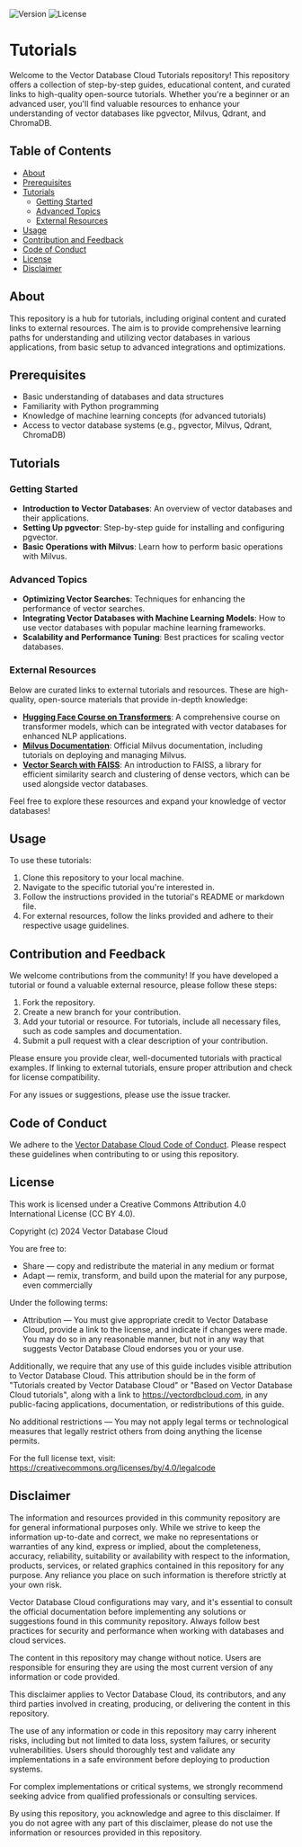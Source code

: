 ![Version](https://img.shields.io/badge/version-1.0.0-blue.svg)
![License](https://img.shields.io/badge/license-CC%20BY%204.0-green.svg)

# Tutorials

Welcome to the Vector Database Cloud Tutorials repository! This repository offers a collection of step-by-step guides, educational content, and curated links to high-quality open-source tutorials. Whether you're a beginner or an advanced user, you'll find valuable resources to enhance your understanding of vector databases like pgvector, Milvus, Qdrant, and ChromaDB.

## Table of Contents

- [About](#about)
- [Prerequisites](#prerequisites)
- [Tutorials](#tutorials)
  - [Getting Started](#getting-started)
  - [Advanced Topics](#advanced-topics)
  - [External Resources](#external-resources)
- [Usage](#usage)
- [Contribution and Feedback](#contribution-and-feedback)
- [Code of Conduct](#code-of-conduct)
- [License](#license)
- [Disclaimer](#disclaimer)

## About

This repository is a hub for tutorials, including original content and curated links to external resources. The aim is to provide comprehensive learning paths for understanding and utilizing vector databases in various applications, from basic setup to advanced integrations and optimizations.

## Prerequisites

- Basic understanding of databases and data structures
- Familiarity with Python programming
- Knowledge of machine learning concepts (for advanced tutorials)
- Access to vector database systems (e.g., pgvector, Milvus, Qdrant, ChromaDB)

## Tutorials

### Getting Started

- **Introduction to Vector Databases**: An overview of vector databases and their applications.
- **Setting Up pgvector**: Step-by-step guide for installing and configuring pgvector.
- **Basic Operations with Milvus**: Learn how to perform basic operations with Milvus.

### Advanced Topics

- **Optimizing Vector Searches**: Techniques for enhancing the performance of vector searches.
- **Integrating Vector Databases with Machine Learning Models**: How to use vector databases with popular machine learning frameworks.
- **Scalability and Performance Tuning**: Best practices for scaling vector databases.

### External Resources

Below are curated links to external tutorials and resources. These are high-quality, open-source materials that provide in-depth knowledge:

- **[Hugging Face Course on Transformers](https://huggingface.co/transformers/course/)**: A comprehensive course on transformer models, which can be integrated with vector databases for enhanced NLP applications.
- **[Milvus Documentation](https://milvus.io/docs/)**: Official Milvus documentation, including tutorials on deploying and managing Milvus.
- **[Vector Search with FAISS](https://github.com/facebookresearch/faiss)**: An introduction to FAISS, a library for efficient similarity search and clustering of dense vectors, which can be used alongside vector databases.

Feel free to explore these resources and expand your knowledge of vector databases!


## Usage

To use these tutorials:

1. Clone this repository to your local machine.
2. Navigate to the specific tutorial you're interested in.
3. Follow the instructions provided in the tutorial's README or markdown file.
4. For external resources, follow the links provided and adhere to their respective usage guidelines.

## Contribution and Feedback

We welcome contributions from the community! If you have developed a tutorial or found a valuable external resource, please follow these steps:

1. Fork the repository.
2. Create a new branch for your contribution.
3. Add your tutorial or resource. For tutorials, include all necessary files, such as code samples and documentation.
4. Submit a pull request with a clear description of your contribution.

Please ensure you provide clear, well-documented tutorials with practical examples. If linking to external tutorials, ensure proper attribution and check for license compatibility.

For any issues or suggestions, please use the issue tracker.

## Code of Conduct

We adhere to the [Vector Database Cloud Code of Conduct](https://github.com/VectorDBCloud/Community/blob/main/CODE_OF_CONDUCT.md). Please respect these guidelines when contributing to or using this repository.



## License

This work is licensed under a Creative Commons Attribution 4.0 International License (CC BY 4.0).

Copyright (c) 2024 Vector Database Cloud

You are free to:
- Share — copy and redistribute the material in any medium or format
- Adapt — remix, transform, and build upon the material for any purpose, even commercially

Under the following terms:
- Attribution — You must give appropriate credit to Vector Database Cloud, provide a link to the license, and indicate if changes were made. You may do so in any reasonable manner, but not in any way that suggests Vector Database Cloud endorses you or your use.

Additionally, we require that any use of this guide includes visible attribution to Vector Database Cloud. This attribution should be in the form of "Tutorials created by Vector Database Cloud" or "Based on Vector Database Cloud tutorials", along with a link to https://vectordbcloud.com, in any public-facing applications, documentation, or redistributions of this guide.

No additional restrictions — You may not apply legal terms or technological measures that legally restrict others from doing anything the license permits.

For the full license text, visit: https://creativecommons.org/licenses/by/4.0/legalcode



## Disclaimer

The information and resources provided in this community repository are for general informational purposes only. While we strive to keep the information up-to-date and correct, we make no representations or warranties of any kind, express or implied, about the completeness, accuracy, reliability, suitability or availability with respect to the information, products, services, or related graphics contained in this repository for any purpose. Any reliance you place on such information is therefore strictly at your own risk.

Vector Database Cloud configurations may vary, and it's essential to consult the official documentation before implementing any solutions or suggestions found in this community repository. Always follow best practices for security and performance when working with databases and cloud services.

The content in this repository may change without notice. Users are responsible for ensuring they are using the most current version of any information or code provided.

This disclaimer applies to Vector Database Cloud, its contributors, and any third parties involved in creating, producing, or delivering the content in this repository.

The use of any information or code in this repository may carry inherent risks, including but not limited to data loss, system failures, or security vulnerabilities. Users should thoroughly test and validate any implementations in a safe environment before deploying to production systems.

For complex implementations or critical systems, we strongly recommend seeking advice from qualified professionals or consulting services.

By using this repository, you acknowledge and agree to this disclaimer. If you do not agree with any part of this disclaimer, please do not use the information or resources provided in this repository.

